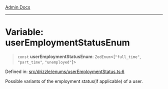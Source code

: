 [Admin Docs](/)

***

# Variable: userEmploymentStatusEnum

> `const` **userEmploymentStatusEnum**: `ZodEnum`\<\[`"full_time"`, `"part_time"`, `"unemployed"`\]\>

Defined in: [src/drizzle/enums/userEmploymentStatus.ts:6](https://github.com/Suyash878/talawa-api/blob/4657139c817cb5935454def8fb620b05175365a9/src/drizzle/enums/userEmploymentStatus.ts#L6)

Possible variants of the employment status(if applicable) of a user.
